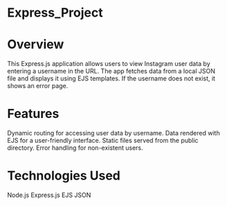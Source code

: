 # Express_Project
# Overview
This Express.js application allows users to view Instagram user data by entering a username in the URL. The app fetches data from a local JSON file and displays it using EJS templates. If the username does not exist, it shows an error page.

# Features
Dynamic routing for accessing user data by username.
Data rendered with EJS for a user-friendly interface.
Static files served from the public directory.
Error handling for non-existent users.
# Technologies Used
Node.js
Express.js
EJS
JSON
